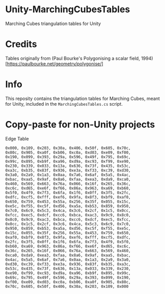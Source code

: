 # Unity-MarchingCubesTables
Marching Cubes triangulation tables for Unity

# Credits

Tables originally from (Paul Bourke's Polygonising a scalar field, 1994)[https://paulbourke.net/geometry/polygonise/]

# Info

This reposity contains the triangulation tables for Marching Cubes, meant for Unity, included in the `MarchingCubesTables.cs` script.

# Copy-paste for non-Unity projects
Edge Table
```
0x000, 0x109, 0x203, 0x30a, 0x406, 0x50f, 0x605, 0x70c,
0x80c, 0x905, 0xa0f, 0xb06, 0xc0a, 0xd03, 0xe09, 0xf00,
0x190, 0x099, 0x393, 0x29a, 0x596, 0x49f, 0x795, 0x69c,
0x99c, 0x895, 0xb9f, 0xa96, 0xd9a, 0xc93, 0xf99, 0xe90,
0x230, 0x339, 0x033, 0x13a, 0x636, 0x73f, 0x435, 0x53c,
0xa3c, 0xb35, 0x83f, 0x936, 0xe3a, 0xf33, 0xc39, 0xd30,
0x3a0, 0x2a9, 0x1a3, 0x0aa, 0x7a6, 0x6af, 0x5a5, 0x4ac,
0xbac, 0xaa5, 0x9af, 0x8a6, 0xfaa, 0xea3, 0xda9, 0xca0,
0x460, 0x569, 0x663, 0x76a, 0x066, 0x16f, 0x265, 0x36c,
0xc6c, 0xd65, 0xe6f, 0xf66, 0x86a, 0x963, 0xa69, 0xb60,
0x5f0, 0x4f9, 0x7f3, 0x6fa, 0x1f6, 0x0ff, 0x3f5, 0x2fc,
0xdfc, 0xcf5, 0xfff, 0xef6, 0x9fa, 0x8f3, 0xbf9, 0xaf0,
0x650, 0x759, 0x453, 0x55a, 0x256, 0x35f, 0x055, 0x15c,
0xe5c, 0xf55, 0xc5f, 0xd56, 0xa5a, 0xb53, 0x859, 0x950,
0x7c0, 0x6c9, 0x5c3, 0x4ca, 0x3c6, 0x2cf, 0x1c5, 0x0cc,
0xfcc, 0xec5, 0xdcf, 0xcc6, 0xbca, 0xac3, 0x9c9, 0x8c0,
0x8c0, 0x9c9, 0xac3, 0xbca, 0xcc6, 0xdcf, 0xec5, 0xfcc,
0x0cc, 0x1c5, 0x2cf, 0x3c6, 0x4ca, 0x5c3, 0x6c9, 0x7c0,
0x950, 0x859, 0xb53, 0xa5a, 0xd56, 0xc5f, 0xf55, 0xe5c,
0x15c, 0x055, 0x35f, 0x256, 0x55a, 0x453, 0x759, 0x650,
0xaf0, 0xbf9, 0x8f3, 0x9fa, 0xef6, 0xfff, 0xcf5, 0xdfc,
0x2fc, 0x3f5, 0x0ff, 0x1f6, 0x6fa, 0x7f3, 0x4f9, 0x5f0,
0xb60, 0xa69, 0x963, 0x86a, 0xf66, 0xe6f, 0xd65, 0xc6c,
0x36c, 0x265, 0x16f, 0x066, 0x76a, 0x663, 0x569, 0x460,
0xca0, 0xda9, 0xea3, 0xfaa, 0x8a6, 0x9af, 0xaa5, 0xbac,
0x4ac, 0x5a5, 0x6af, 0x7a6, 0x0aa, 0x1a3, 0x2a9, 0x3a0,
0xd30, 0xc39, 0xf33, 0xe3a, 0x936, 0x83f, 0xb35, 0xa3c,
0x53c, 0x435, 0x73f, 0x636, 0x13a, 0x033, 0x339, 0x230,
0xe90, 0xf99, 0xc93, 0xd9a, 0xa96, 0xb9f, 0x895, 0x99c,
0x69c, 0x795, 0x49f, 0x596, 0x29a, 0x393, 0x099, 0x190,
0xf00, 0xe09, 0xd03, 0xc0a, 0xb06, 0xa0f, 0x905, 0x80c,
0x70c, 0x605, 0x50f, 0x406, 0x30a, 0x203, 0x109, 0x000
```
